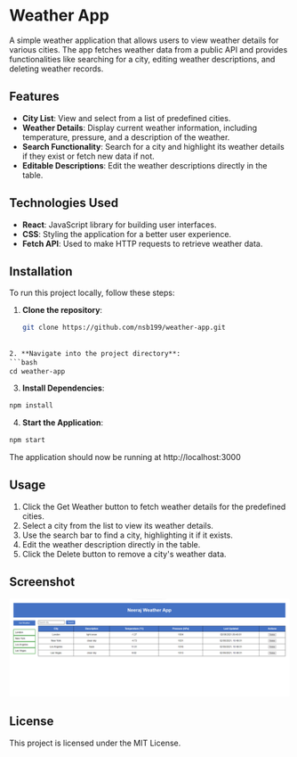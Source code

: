 # Weather App

A simple weather application that allows users to view weather details for various cities. The app fetches weather data from a public API and provides functionalities like searching for a city, editing weather descriptions, and deleting weather records.

## Features

- **City List**: View and select from a list of predefined cities.
- **Weather Details**: Display current weather information, including temperature, pressure, and a description of the weather.
- **Search Functionality**: Search for a city and highlight its weather details if they exist or fetch new data if not.
- **Editable Descriptions**: Edit the weather descriptions directly in the table.


## Technologies Used

- **React**: JavaScript library for building user interfaces.
- **CSS**: Styling the application for a better user experience.
- **Fetch API**: Used to make HTTP requests to retrieve weather data.

## Installation

To run this project locally, follow these steps:

1. **Clone the repository**:
   ```bash
   git clone https://github.com/nsb199/weather-app.git
 ```
 
 2. **Navigate into the project directory**:
 ```bash
 cd weather-app
```

3. **Install Dependencies**:
```bash
npm install
```

4. **Start the Application**:
```bash
npm start
```

 The application should now be running at http://localhost:3000

## Usage

1. Click the Get Weather button to fetch weather details for the predefined cities.
2. Select a city from the list to view its weather details.
3. Use the search bar to find a city, highlighting it if it exists.
4. Edit the weather description directly in the table.
5. Click the Delete button to remove a city's weather data.

## Screenshot

![Weather App Screenshot](screenshots/1.png)

## License

This project is licensed under the MIT License.